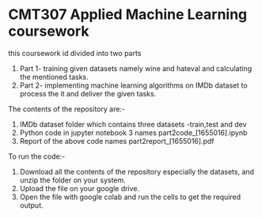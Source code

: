 # CMT307 Applied Machine Learning coursework
this coursework id divided into two parts
1) Part 1- training given datasets namely wine and hateval and calculating the mentioned tasks.
2) Part 2- implementing machine learning algorithms on IMDb dataset to process the it and deliver the given tasks.

The contents of the repository are:-
1) IMDb dataset folder which contains three datasets -train,test and dev
2) Python code in jupyter notebook 3 names part2code_[1655016].ipynb
3) Report of the above code names part2report_[1655016].pdf

To run the code:-
1) Download all the contents of the repository especially the datasets, and unzip the folder on your system.
2) Upload the file on your google drive.
3) Open the file with google colab and run the cells to get the required output.
